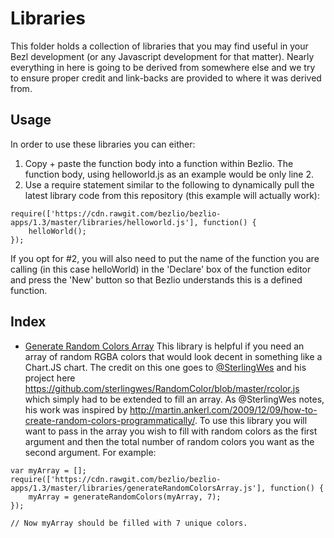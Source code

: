 # Libraries
This folder holds a collection of libraries that you may find useful in your Bezl development (or any Javascript development for that matter).  Nearly everything in here is going to be derived from somewhere else and we try to ensure proper credit and link-backs are provided to where it was derived from.

## Usage
In order to use these libraries you can either:

1. Copy + paste the function body into a function within Bezlio.  The function body, using helloworld.js as an example would be only line 2.
2. Use a require statement similar to the following to dynamically pull the latest library code from this repository (this example will actually work):

```
require(['https://cdn.rawgit.com/bezlio/bezlio-apps/1.3/master/libraries/helloworld.js'], function() {
	helloWorld(); 
}); 
```

If you opt for #2, you will also need to put the name of the function you are calling (in this case helloWorld) in the 'Declare' box of the function editor and press the 'New' button so that Bezlio understands this is a defined function.

## Index

* [Generate Random Colors Array](https://cdn.rawgit.com/bezlio/bezlio-apps/1.3/master/libraries/generateRandomColorsArray.js)
This library is helpful if you need an array of random RGBA colors that would look decent in something like a Chart.JS chart.  The credit on this one goes to [@SterlingWes](https://github.com/sterlingwes) and his project here https://github.com/sterlingwes/RandomColor/blob/master/rcolor.js which simply had to be extended to fill an array.  As @SterlingWes notes, his work was inspired by http://martin.ankerl.com/2009/12/09/how-to-create-random-colors-programmatically/.  To use this library you will want to pass in the array you wish to fill with random colors as the first argument and then the total number of random colors you want as the second argument.  For example:

```
var myArray = [];
require(['https://cdn.rawgit.com/bezlio/bezlio-apps/1.3/master/libraries/generateRandomColorsArray.js'], function() {
	myArray = generateRandomColors(myArray, 7); 
}); 

// Now myArray should be filled with 7 unique colors.
```
